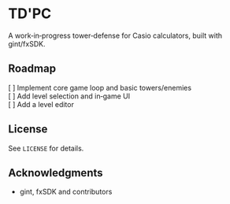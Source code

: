 # TD'PC

A work‑in‑progress tower‑defense for Casio calculators, built with gint/fxSDK.

## Roadmap
[ ] Implement core game loop and basic towers/enemies    
[ ] Add level selection and in‑game UI    
[ ] Add a level editor          

## License
See `LICENSE` for details.

## Acknowledgments
- gint, fxSDK and contributors
